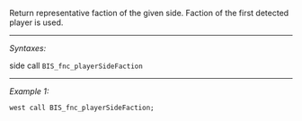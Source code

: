 Return representative faction of the given side. Faction of the first detected player is used.


---
*Syntaxes:*

side call `BIS_fnc_playerSideFaction`

---
*Example 1:*

```sqf
west call BIS_fnc_playerSideFaction;
```